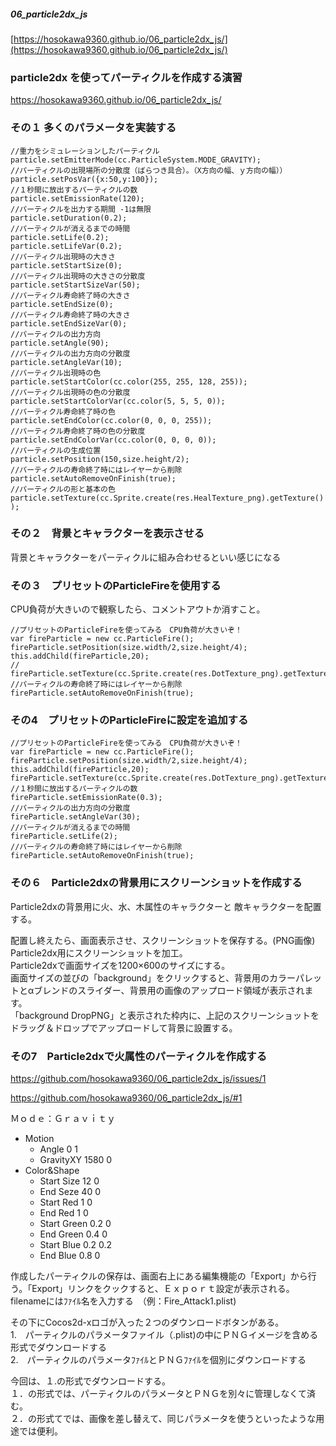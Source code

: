 ##### 06_particle2dx_js  
[https://hosokawa9360.github.io/06_particle2dx_js/](https://hosokawa9360.github.io/06_particle2dx_js/)

### particle2dx を使ってパーティクルを作成する演習
https://hosokawa9360.github.io/06_particle2dx_js/

### その１ 多くのパラメータを実装する
```
//重力をシミュレーションしたパーティクル
particle.setEmitterMode(cc.ParticleSystem.MODE_GRAVITY);
//パーティクルの出現場所の分散度（ばらつき具合）。（X方向の幅、ｙ方向の幅））
particle.setPosVar({x:50,y:100});
//１秒間に放出するパーティクルの数
particle.setEmissionRate(120);
//パーティクルを出力する期間 -1は無限
particle.setDuration(0.2);
//パーティクルが消えるまでの時間
particle.setLife(0.2);
particle.setLifeVar(0.2);
//パーティクル出現時の大きさ
particle.setStartSize(0);
//パーティクル出現時の大きさの分散度
particle.setStartSizeVar(50);
//パーティクル寿命終了時の大きさ
particle.setEndSize(0);
//パーティクル寿命終了時の大きさ
particle.setEndSizeVar(0);
//パーティクルの出力方向
particle.setAngle(90);
//パーティクルの出力方向の分散度
particle.setAngleVar(10);
//パーティクル出現時の色
particle.setStartColor(cc.color(255, 255, 128, 255));
//パーティクル出現時の色の分散度
particle.setStartColorVar(cc.color(5, 5, 5, 0));
//パーティクル寿命終了時の色
particle.setEndColor(cc.color(0, 0, 0, 255));
//パーティクル寿命終了時の色の分散度
particle.setEndColorVar(cc.color(0, 0, 0, 0));
//パーティクルの生成位置
particle.setPosition(150,size.height/2);
//パーティクルの寿命終了時にはレイヤーから削除
particle.setAutoRemoveOnFinish(true);
//パーティクルの形と基本の色
particle.setTexture(cc.Sprite.create(res.HealTexture_png).getTexture() );
```

### その２　背景とキャラクターを表示させる
背景とキャラクターをパーティクルに組み合わせるといい感じになる


### その３　プリセットのParticleFireを使用する
CPU負荷が大きいので観察したら、コメントアウトか消すこと。
```
//プリセットのParticleFireを使ってみる　CPU負荷が大きいぞ！
var fireParticle = new cc.ParticleFire();
fireParticle.setPosition(size.width/2,size.height/4);
this.addChild(fireParticle,20);
//  fireParticle.setTexture(cc.Sprite.create(res.DotTexture_png).getTexture());
//パーティクルの寿命終了時にはレイヤーから削除
fireParticle.setAutoRemoveOnFinish(true);
```

### その4　プリセットのParticleFireに設定を追加する
```
//プリセットのParticleFireを使ってみる　CPU負荷が大きいぞ！
var fireParticle = new cc.ParticleFire();
fireParticle.setPosition(size.width/2,size.height/4);
this.addChild(fireParticle,20);
fireParticle.setTexture(cc.Sprite.create(res.DotTexture_png).getTexture());
//１秒間に放出するパーティクルの数
fireParticle.setEmissionRate(0.3);
//パーティクルの出力方向の分散度
fireParticle.setAngleVar(30);
//パーティクルが消えるまでの時間
fireParticle.setLife(2);
//パーティクルの寿命終了時にはレイヤーから削除
fireParticle.setAutoRemoveOnFinish(true);
```
### その６　Particle2dxの背景用にスクリーンショットを作成する
Particle2dxの背景用に火、水、木属性のキャラクターと
敵キャラクターを配置する。  

配置し終えたら、画面表示させ、スクリーンショットを保存する。(PNG画像)  
Particle2dx用にスクリーンショットを加工。  
Particle2dxで画面サイズを1200×600のサイズにする。  
画面サイズの並びの「background」をクリックすると、背景用のカラーパレットとαブレンドのスライダー、背景用の画像のアップロード領域が表示されます。  
「background DropPNG」と表示された枠内に、上記のスクリーンショットをドラッグ＆ドロップでアップロードして背景に設置する。  


### その7　Particle2dxで火属性のパーティクルを作成する

https://github.com/hosokawa9360/06_particle2dx_js/issues/1

https://github.com/hosokawa9360/06_particle2dx_js/#1

Ｍｏｄｅ：Ｇｒａｖｉｔｙ  
* Motion   
    * Angle  0 1  
    * GravityXY 1580 0  
* Color&Shape  
    * Start Size 12 0  
    * End Seze 40 0   
    * Start Red 1 0
    * End Red 1 0
    * Start Green 0.2 0
    * End Green 0.4 0
    * Start Blue 0.2 0.2
    * End Blue 0.8 0   

作成したパーティクルの保存は、画面右上にある編集機能の「Export」から行う。「Export」リンクをクックすると、Ｅｘｐｏｒｔ設定が表示される。  
filenameにはﾌｧｲﾙ名を入力する　（例：Fire_Attack1.plist)  

その下にCocos2d-xロゴが入った２つのダウンロードボタンがある。  
 1.　パーティクルのパラメータファイル（.plist)の中にＰＮＧイメージを含める形式でダウンロードする  
 2.　パーティクルのパラメータﾌｧｲﾙとＰＮＧﾌｧｲﾙを個別にダウンロードする  

今回は、１.の形式でダウンロードする。  
１．の形式では、パーティクルのパラメータとＰＮＧを別々に管理しなくて済む。  
２．の形式てでは、画像を差し替えて、同じパラメータを使うといったような用途では便利。  
